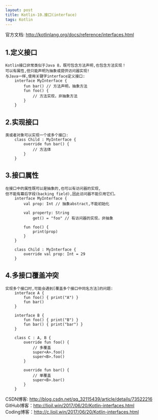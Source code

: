 ```yaml
---
layout: post
title: Kotlin-10.接口(interface)
tags: Kotlin
---
```

官方文档: http://kotlinlang.org/docs/reference/interfaces.html
 
## 1.定义接口
    Kotlin接口非常类似于Java 8，既可包含方法声明,也包含方法实现！
    可以有属性,但只能声明为抽象或提供访问器实现!
    与Java一样,使用关键字interface定义接口:
        interface MyInterface {
            fun bar() // 方法声明，抽象方法
            fun foo() {
                // 方法实现，非抽象方法
            }
        }

## 2.实现接口
    类或者对象可以实现一个或多个接口:
        class Child : MyInterface {
            override fun bar() {
                // 方法体
            }
        }

## 3.接口属性
    在接口中的属性既可以是抽象的,也可以有访问器的实现,
    但不能有幕后字段(backing field),因此访问器不能引用它们。
        interface MyInterface {
            val prop: Int // 抽象abstract,不能初始化

            val property: String
                get() = "foo" // 有访问器的实现，非抽象

            fun foo() {
                print(prop)
            }
        }

        class Child : MyInterface {
            override val prop: Int = 29
        }

## 4.多接口覆盖冲突
    实现多个接口时,可能会遇到[覆盖多个接口中同名方法]的问题:
        interface A {
            fun foo() { print("A") }
            fun bar()
        }

        interface B {
            fun foo() { print("B") }
            fun bar() { print("bar") }
        }        

        class C : A, B {
            override fun foo() {
                // 多覆盖
                super<A>.foo()
                super<B>.foo()
            }

            override fun bar() {
                // 单覆盖
                super<B>.bar()
            }
        }

CSDN博客: http://blog.csdn.net/qq_32115439/article/details/73522216    
GitHub博客：http://lioil.win/2017/06/20/Kotlin-interfaces.html   
Coding博客：http://c.lioil.win/2017/06/20/Kotlin-interfaces.html